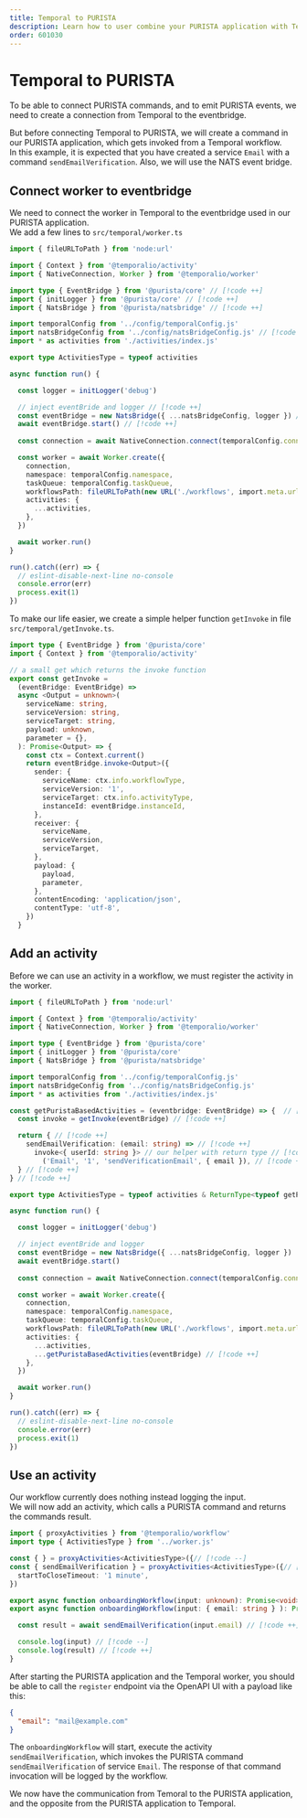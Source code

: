 ```yaml
---
title: Temporal to PURISTA
description: Learn how to user combine your PURISTA application with Temporal.
order: 601030
---
```


# Temporal to PURISTA

To be able to connect PURISTA commands, and to emit PURISTA events, we need to create a connection from Temporal to the eventbridge.

But before connecting Temporal to PURISTA, we will create a command in our PURISTA application, which gets invoked from a Temporal workflow.  
In this example, it is expected that you have created a service `Email` with a command `sendEmailVerification`.
Also, we will use the NATS event bridge.

## Connect worker to eventbridge

We need to connect the worker in Temporal to the eventbridge used in our PURISTA application.  
We add a few lines to `src/temporal/worker.ts`

```typescript
import { fileURLToPath } from 'node:url'

import { Context } from '@temporalio/activity'
import { NativeConnection, Worker } from '@temporalio/worker'

import type { EventBridge } from '@purista/core' // [!code ++]
import { initLogger } from '@purista/core' // [!code ++]
import { NatsBridge } from '@purista/natsbridge' // [!code ++]

import temporalConfig from '../config/temporalConfig.js'
import natsBridgeConfig from '../config/natsBridgeConfig.js' // [!code ++]
import * as activities from './activities/index.js'

export type ActivitiesType = typeof activities

async function run() {

  const logger = initLogger('debug')

  // inject eventBride and logger // [!code ++]
  const eventBridge = new NatsBridge({ ...natsBridgeConfig, logger }) // [!code ++]
  await eventBridge.start() // [!code ++]
  
  const connection = await NativeConnection.connect(temporalConfig.connect)

  const worker = await Worker.create({
    connection,
    namespace: temporalConfig.namespace,
    taskQueue: temporalConfig.taskQueue,
    workflowsPath: fileURLToPath(new URL('./workflows', import.meta.url)),
    activities: {
      ...activities,
    },
  })

  await worker.run()
}

run().catch((err) => {
  // eslint-disable-next-line no-console
  console.error(err)
  process.exit(1)
})

```

To make our life easier, we create a simple helper function `getInvoke` in file `src/temporal/getInvoke.ts`.

```typescript
import type { EventBridge } from '@purista/core'
import { Context } from '@temporalio/activity'

// a small get which returns the invoke function
export const getInvoke =
  (eventBridge: EventBridge) =>
  async <Output = unknown>(
    serviceName: string,
    serviceVersion: string,
    serviceTarget: string,
    payload: unknown,
    parameter = {},
  ): Promise<Output> => {
    const ctx = Context.current()
    return eventBridge.invoke<Output>({
      sender: {
        serviceName: ctx.info.workflowType,
        serviceVersion: '1',
        serviceTarget: ctx.info.activityType,
        instanceId: eventBridge.instanceId,
      },
      receiver: {
        serviceName,
        serviceVersion,
        serviceTarget,
      },
      payload: {
        payload,
        parameter,
      },
      contentEncoding: 'application/json',
      contentType: 'utf-8',
    })
  }

```

## Add an activity

Before we can use an activity in a workflow, we must register the activity in the worker.

```typescript
import { fileURLToPath } from 'node:url'

import { Context } from '@temporalio/activity'
import { NativeConnection, Worker } from '@temporalio/worker'

import type { EventBridge } from '@purista/core'
import { initLogger } from '@purista/core'
import { NatsBridge } from '@purista/natsbridge'

import temporalConfig from '../config/temporalConfig.js'
import natsBridgeConfig from '../config/natsBridgeConfig.js'
import * as activities from './activities/index.js'

const getPuristaBasedActivities = (eventbridge: EventBridge) => {  // [!code ++]
  const invoke = getInvoke(eventBridge) // [!code ++]

  return { // [!code ++]
    sendEmailVerification: (email: string) => // [!code ++]
      invoke<{ userId: string }> // our helper with return type // [!code ++]
        ('Email', '1', 'sendVerificationEmail', { email }), // [!code ++]
  } // [!code ++]
} // [!code ++]

export type ActivitiesType = typeof activities & ReturnType<typeof getPuristaBasedActivities>

async function run() {

  const logger = initLogger('debug')

  // inject eventBride and logger
  const eventBridge = new NatsBridge({ ...natsBridgeConfig, logger })
  await eventBridge.start()
  
  const connection = await NativeConnection.connect(temporalConfig.connect)

  const worker = await Worker.create({
    connection,
    namespace: temporalConfig.namespace,
    taskQueue: temporalConfig.taskQueue,
    workflowsPath: fileURLToPath(new URL('./workflows', import.meta.url)),
    activities: {
      ...activities,
      ...getPuristaBasedActivities(eventBridge) // [!code ++]
    },
  })

  await worker.run()
}

run().catch((err) => {
  // eslint-disable-next-line no-console
  console.error(err)
  process.exit(1)
})

```

## Use an activity

Our workflow currently does nothing instead logging the input.  
We will now add an activity, which calls a PURISTA command and returns the commands result.

```typescript
import { proxyActivities } from '@temporalio/workflow'
import type { ActivitiesType } from '../worker.js'

const { } = proxyActivities<ActivitiesType>({// [!code --]
const { sendEmailVerification } = proxyActivities<ActivitiesType>({// [!code ++]
  startToCloseTimeout: '1 minute',
})

export async function onboardingWorkflow(input: unknown): Promise<void> { // [!code --]
export async function onboardingWorkflow(input: { email: string } ): Promise<void> { // [!code ++]

  const result = await sendEmailVerification(input.email) // [!code ++]

  console.log(input) // [!code --]
  console.log(result) // [!code ++]
}
```

After starting the PURISTA application and the Temporal worker, you should be able to call the `register` endpoint via the OpenAPI UI with a payload like this:

```json
{
  "email": "mail@example.com"
}
```

The `onboardingWorkflow` will start, execute the activity `sendEmailVerification`, which invokes the PURISTA command `sendEmailVerification` of service `Email`. The response of that command invocation will be logged by the workflow.

We now have the communication from Temoral to the PURISTA application, and the opposite from the PURISTA application to Temporal.
